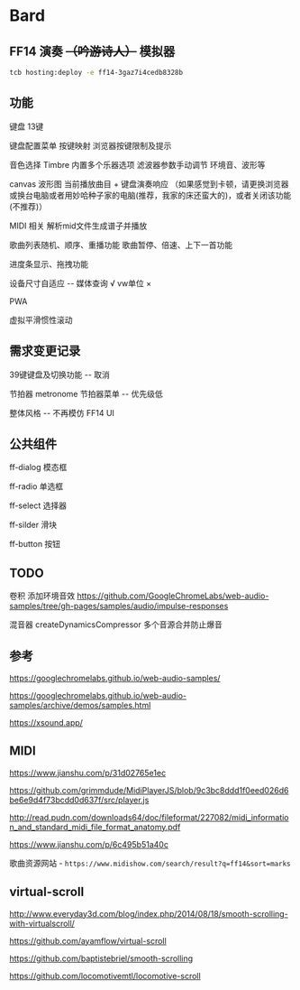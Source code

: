 # Bard

## FF14 演奏 <s>（吟游诗人）</s> 模拟器

```bash
tcb hosting:deploy -e ff14-3gaz7i4cedb8328b
```

## 功能

键盘 13键

键盘配置菜单 按键映射 浏览器按键限制及提示

音色选择 Timbre 内置多个乐器选项 滤波器参数手动调节 环境音、波形等

canvas 波形图  当前播放曲目 + 键盘演奏响应
（如果感觉到卡顿，请更换浏览器或换台电脑或者用妙哈种子家的电脑(推荐，我家的床还蛮大的)，或者关闭该功能(不推荐)）

MIDI 相关 解析mid文件生成谱子并播放

歌曲列表随机、顺序、重播功能 歌曲暂停、倍速、上下一首功能 

进度条显示、拖拽功能

设备尺寸自适应 -- 媒体查询 √  vw单位 ×

PWA

虚拟平滑惯性滚动

## 需求变更记录

39键键盘及切换功能 -- 取消

节拍器 metronome 节拍器菜单 -- 优先级低

整体风格 -- 不再模仿 FF14 UI

## 公共组件

ff-dialog 模态框

ff-radio 单选框

ff-select 选择器

ff-silder 滑块

ff-button 按钮

## TODO

卷积 添加环境音效 
https://github.com/GoogleChromeLabs/web-audio-samples/tree/gh-pages/samples/audio/impulse-responses

混音器 createDynamicsCompressor
多个音源合并防止爆音

## 参考

https://googlechromelabs.github.io/web-audio-samples/

https://googlechromelabs.github.io/web-audio-samples/archive/demos/samples.html

https://xsound.app/

## MIDI

https://www.jianshu.com/p/31d02765e1ec

https://github.com/grimmdude/MidiPlayerJS/blob/9c3bc8ddd1f0eed026d6be6e9d4f73bcdd0d637f/src/player.js

http://read.pudn.com/downloads64/doc/fileformat/227082/midi_information_and_standard_midi_file_format_anatomy.pdf

https://www.jianshu.com/p/6c495b51a40c

歌曲资源网站 - `https://www.midishow.com/search/result?q=ff14&sort=marks`

## virtual-scroll

http://www.everyday3d.com/blog/index.php/2014/08/18/smooth-scrolling-with-virtualscroll/

https://github.com/ayamflow/virtual-scroll

https://github.com/baptistebriel/smooth-scrolling

https://github.com/locomotivemtl/locomotive-scroll